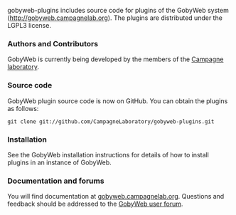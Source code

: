 gobyweb-plugins includes source code for plugins of the GobyWeb system (http://gobyweb.campagnelab.org). The plugins are distributed under the LGPL3 license. 

### Authors and Contributors
GobyWeb is currently being developed by the members of the [Campagne laboratory](http://campagnelab.org).

### Source code
GobyWeb plugin source code is now on GitHub.  You can obtain the plugins as follows:
   ```
   git clone git://github.com/CampagneLaboratory/gobyweb-plugins.git
   ```
### Installation
See the GobyWeb installation instructions for details of how to install plugins in an instance of GobyWeb.

### Documentation and forums
You will find documentation at [gobyweb.campagnelab.org](http://gobyweb.campagnelab.org).
Questions and feedback should be addressed to the [GobyWeb user forum](https://groups.google.com/forum/?fromgroups#!forum/gobyweb).
